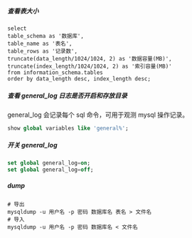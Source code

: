 ##### 查看表大小

```mysql
select
table_schema as '数据库',
table_name as '表名',
table_rows as '记录数',
truncate(data_length/1024/1024, 2) as '数据容量(MB)',
truncate(index_length/1024/1024, 2) as '索引容量(MB)'
from information_schema.tables
order by data_length desc, index_length desc;
```





##### 查看 general_log 日志是否开启和存放目录 

general_log 会记录每个 sql 命令，可用于观测 mysql 操作记录。

```sql
show global variables like 'general%';
```



##### 开关 general_log
```sql
set global general_log=on;
set global general_log=off;
```



##### dump

```mysql
# 导出
mysqldump -u 用户名 -p 密码 数据库名 表名 > 文件名
# 导入
mysqldump -u 用户名 -p 密码 数据库名 < 文件名
```

